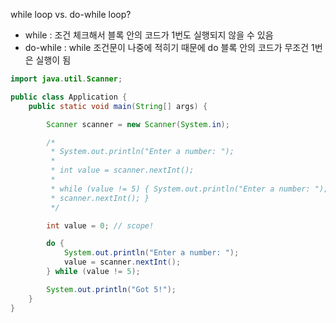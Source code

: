 while loop vs. do-while loop?
- while : 조건 체크해서 블록 안의 코드가 1번도 실행되지 않을 수 있음
- do-while : while 조건문이 나중에 적히기 때문에 do 블록 안의 코드가 무조건 1번은 실행이 됨  

```java
import java.util.Scanner;

public class Application {
	public static void main(String[] args) {

		Scanner scanner = new Scanner(System.in);

		/*
		 * System.out.println("Enter a number: ");
		 * 
		 * int value = scanner.nextInt();
		 * 
		 * while (value != 5) { System.out.println("Enter a number: "); value =
		 * scanner.nextInt(); }
		 */

		int value = 0; // scope!

		do {
			System.out.println("Enter a number: ");
			value = scanner.nextInt();
		} while (value != 5);

		System.out.println("Got 5!");
	}
}
```